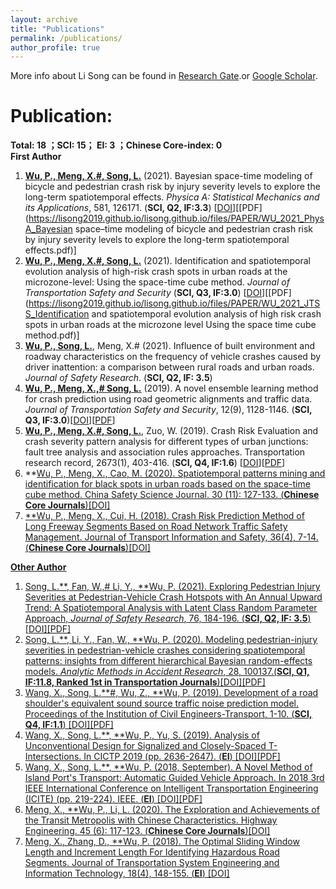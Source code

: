 ```yaml
---
layout: archive
title: "Publications"
permalink: /publications/
author_profile: true
---
```

More info about Li Song can be found in [Research Gate](https://www.researchgate.net/profile/Li_Song60).or [Google Scholar](http://scholar.google.com/citations?user=CyNM5yIAAAAJ&hl=enmight).<br>

<!-- The [googlewebsite](https://sites.google.com/view/lisong2019/home) also be helpful.
<a href="https://lisong2019.github.io/lisong.github.io/files/PAPER/Intersections.pdf">[paper2]</a>-->

<!--**Under Review:**
======
_(note: corresponding author is noted with #; cooperative first author is noted with *;)_<br>


1. Wu, P., Meng, X.#, **Song, L.** What is the Systematic Risk and Individual Risk of Urban Crashes Based on Different Crash Types? Evidence from Shenzhen City, China. <i>Journal of Transportation Research Record</i> (under review)

-->

**Publication:**  
====== 
**Total: 18 ；SCI: 15； EI: 3 ；Chinese Core-index: 0** <br>
**First Author** <br>
1. **<u>Wu, P., Meng, X.#, Song, L.</u>** (2021). Bayesian space-time modeling of bicycle and pedestrian crash risk by injury severity levels to explore the long-term spatiotemporal effects. <i>Physica A: Statistical Mechanics and its Applications</i>, 581, 126171. (**SCI, Q2, IF:3.3**) \[[DOI](https://doi.org/10.1016/j.physa.2021.126171)\]\[[PDF](https://lisong2019.github.io/lisong.github.io/files/PAPER/WU_2021_PhysA_Bayesian space–time modeling of bicycle and pedestrian crash risk by injury severity levels to explore the long-term spatiotemporal effects.pdf)\]
2. **<u>Wu, P., Meng, X.#, Song, L.</u>** (2021). Identification and spatiotemporal evolution analysis of high-risk crash spots in urban roads at the microzone-level: Using the space-time cube method. <i>Journal of Transportation Safety and Security</i> (**SCI, Q3, IF:3.0**) \[[DOI](https://doi.org/10.1080/19439962.2021.1938323)\]\[[PDF](https://lisong2019.github.io/lisong.github.io/files/PAPER/WU_2021_JTSS_Identification and spatiotemporal evolution analysis of high risk crash spots in urban roads at the microzone level Using the space time cube method.pdf)\]
3. **<u>Wu, P., Song, L.</u>**, Meng, X.# (2021). Influence of built environment and roadway characteristics on the frequency of vehicle crashes caused by driver inattention: a comparison between rural roads and urban roads. <i>Journal of Safety Research</i>. (**SCI, Q2, IF: 3.5**)
4. **<u>Wu, P., Meng, X.,# Song, L.</u>** (2019). A novel ensemble learning method for crash prediction using road geometric alignments and traffic data. <i>Journal of Transportation Safety and Security</i>, 12(9), 1128-1146. (**SCI, Q3, IF:3.0**)\[[DOI](https://doi.org/10.1080/19439962.2019.1579288)\]\[[PDF](https://lisong2019.github.io/lisong.github.io/files/PAPER/Wu-JTSS_2019_ensemble-learning-crash-prediction.pdf)\] 
5. **<u>Wu, P., Meng, X.#, Song, L.</u>**, Zuo, W. (2019). Crash Risk Evaluation and crash severity pattern analysis for different types of urban junctions: fault tree analysis and association rules approaches. Transportation research record, 2673(1), 403-416.  (**SCI, Q4, IF:1.6**) \[[DOI](https://doi.org/10.1177/0361198118822817)\]\[[PDF](https://lisong2019.github.io/lisong.github.io/files/PAPER/Wu_TRR-Crash-Risk-Evaluation.pdf)\]
6. **<u>Wu, P., Meng, X., Cao, M. (2020). Spatiotemporal patterns mining and identification for black spots in urban roads based on the space-time cube method. China Safety Science Journal. 30 (11): 127-133. (**Chinese Core Journals**)\[[DOI](https://kns.cnki.net/kcms/detail/detail.aspx?dbcode=CJFD&dbname=CJFDLAST2020&filename=ZAQK202011021&v=k0q9KyhKmss9ES54eS96gmDfGlVpPyB0UpKoNCnSMQrknIpCl%25mmd2F8bywm8WzOlWiDx)\]
7. **<u>Wu, P., Meng, X., Cui, H. (2018). Crash Risk Prediction Method of Long Freeway Segments Based on Road Network Traffic Safety Management. Journal of Transport Information and Safety, 36(4), 7-14. (**Chinese Core Journals**)[[DOI](https://kns.cnki.net/kcms/detail/detail.aspx?dbcode=CJFD&dbname=CJFDLAST2018&filename=JTJS201804002&v=gcrO5USBaPPZT1q22ixjTVNdwAvgJ34jjicOjj8kWRNPzU%25mmd2FKUylylUB4dixsi2nC)\]


**Other Author** <br>
1. Song, L.</u>**, Fan, W.,# Li, Y., **<u>Wu, P. (2021). Exploring Pedestrian Injury Severities at Pedestrian-Vehicle Crash Hotspots with An Annual Upward Trend: A Spatiotemporal Analysis with Latent Class Random Parameter Approach, <i>Journal of Safety Research</i>, 76, 184-196. (**SCI, Q2, IF: 3.5**)\[[DOI](https://doi.org/10.1016/j.jsr.2020.12.008)\]\[[PDF](https://lisong2019.github.io/lisong.github.io/files/PAPER/Song_2021_JSR.pdf)\]
2. Song, L.</u>**, Li, Y., Fan, W., **<u>Wu, P. (2020). Modeling pedestrian-injury severities in pedestrian-vehicle crashes considering spatiotemporal patterns: insights from different hierarchical Bayesian random-effects models. <i>Analytic Methods in Accident Research</i>, 28, 100137.(**SCI, Q1, IF:11.8, Ranked 1st in Transportation Journals**)\[[DOI](https://doi.org/10.1016/j.amar.2020.100137)\]\[[PDF](https://lisong2019.github.io/lisong.github.io/files/PAPER/Song_AMAR_2020_pedestrian-vehicle_crashes_considering_spatiotemporal_patterns.pdf)\]
3. Wang, X., Song, L.</u>**#, Wu, Z., **<u>Wu, P. (2019). Development of a road shoulder's equivalent sound source traffic noise prediction model. Proceedings of the Institution of Civil Engineers-Transport, 1-10. (**SCI, Q4, IF:1.1**) \[[DOI](https://doi.org/10.1680/jtran.18.00105)\]\[[PDF](https://lisong2019.github.io/lisong.github.io/files/PAPER/ICE_t_2018_traffic_noise.pdf)\]
4. Wang, X., Song, L.</u>**, **<u>Wu, P., Yu, S. (2019). Analysis of Unconventional Design for Signalized and Closely-Spaced T-Intersections. In CICTP 2019 (pp. 2636-2647). (**EI**) \[[DOI](https://doi.org/10.1061/9780784482292.229)\]\[[PDF](https://lisong2019.github.io/lisong.github.io/files/PAPER/cota2019.pdf)\]
5. Wang, X., Song, L.</u>**, **<u>Wu, P. (2018, September). A Novel Method of Island Port's Transport: Automatic Guided Vehicle Approach. In 2018 3rd IEEE International Conference on Intelligent Transportation Engineering (ICITE) (pp. 219-224). IEEE. (**EI**) \[[DOI](https://doi.org/10.1109/ICITE.2018.8492567)\]\[[PDF](https://lisong2019.github.io/lisong.github.io/files/PAPER/ICITE2018-8.pdf)\]
6. Meng, X., **<u>Wu, P., Li, L. (2020). The Exploration and Achievements of the Transit Metropolis with Chinese Characteristics. Highway Engineering. 45 (6): 117-123. (**Chinese Core Journals**)[[DOI](https://kns.cnki.net/kcms/detail/detail.aspx?dbcode=CJFD&dbname=CJFDLAST2021&filename=ZNGL202006019&v=WppyfFwPX25%25mmd2FvENPhHP63EmuUmyDJ8CHhC0sl7%25mmd2FyVkc69apHJDRfBrd7ocdgeDRV)\]
7. Meng, X., Zhang, D., **<u>Wu, P. (2018). The Optimal Sliding Window Length and Increment Length For Identifying Hazardous Road Segments. Journal of Transportation System Engineering and Information Technology, 18(4), 148-155. (**EI**) \[[DOI](https://kns.cnki.net/kcms/detail/detail.aspx?dbcode=CJFD&dbname=CJFDLAST2018&filename=YSXT201804023&v=WBbDpYO90yQE1A0Rr%25mmd2B0wfWq7Ll5PdNStmJeUcEG%25mmd2Byadoy6yqhOL62U3YSEtOXhTr)\]



